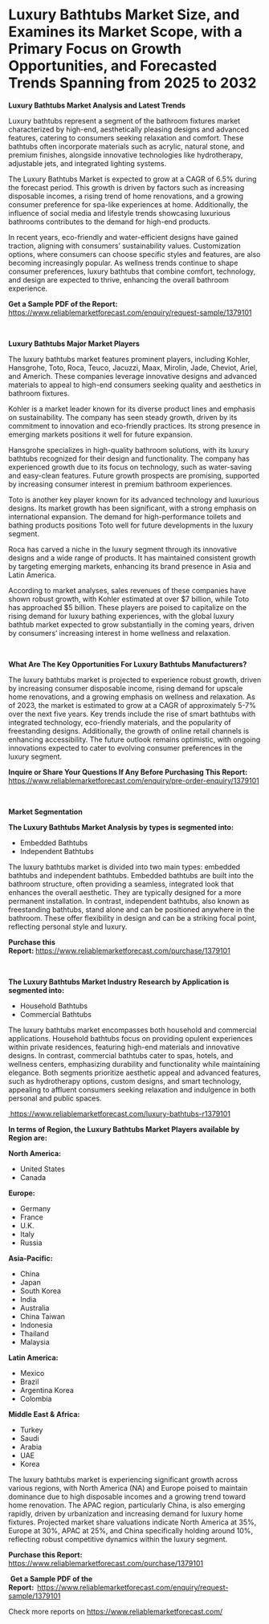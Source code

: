 <p><h1>Luxury Bathtubs Market Size, and Examines its Market Scope, with a Primary Focus on Growth Opportunities, and Forecasted Trends Spanning from 2025 to 2032</h1></p><p><strong>Luxury Bathtubs Market Analysis and Latest Trends</strong></p>
<p><p>Luxury bathtubs represent a segment of the bathroom fixtures market characterized by high-end, aesthetically pleasing designs and advanced features, catering to consumers seeking relaxation and comfort. These bathtubs often incorporate materials such as acrylic, natural stone, and premium finishes, alongside innovative technologies like hydrotherapy, adjustable jets, and integrated lighting systems.</p><p>The Luxury Bathtubs Market is expected to grow at a CAGR of 6.5% during the forecast period. This growth is driven by factors such as increasing disposable incomes, a rising trend of home renovations, and a growing consumer preference for spa-like experiences at home. Additionally, the influence of social media and lifestyle trends showcasing luxurious bathrooms contributes to the demand for high-end products.</p><p>In recent years, eco-friendly and water-efficient designs have gained traction, aligning with consumers’ sustainability values. Customization options, where consumers can choose specific styles and features, are also becoming increasingly popular. As wellness trends continue to shape consumer preferences, luxury bathtubs that combine comfort, technology, and design are expected to thrive, enhancing the overall bathroom experience.</p></p>
<p><strong>Get a Sample PDF of the Report:&nbsp;</strong> <a href="https://www.reliablemarketforecast.com/enquiry/request-sample/1379101?utm_campaign=2470&utm_medium=2&utm_source=Github&utm_content=ia&utm_term=15022025&utm_id=luxury-bathtubs">https://www.reliablemarketforecast.com/enquiry/request-sample/1379101</a></p>
<p>&nbsp;</p>
<p><strong>Luxury Bathtubs Major Market Players</strong></p>
<p><p>The luxury bathtubs market features prominent players, including Kohler, Hansgrohe, Toto, Roca, Teuco, Jacuzzi, Maax, Mirolin, Jade, Cheviot, Ariel, and Americh. These companies leverage innovative designs and advanced materials to appeal to high-end consumers seeking quality and aesthetics in bathroom fixtures.</p><p>Kohler is a market leader known for its diverse product lines and emphasis on sustainability. The company has seen steady growth, driven by its commitment to innovation and eco-friendly practices. Its strong presence in emerging markets positions it well for future expansion.</p><p>Hansgrohe specializes in high-quality bathroom solutions, with its luxury bathtubs recognized for their design and functionality. The company has experienced growth due to its focus on technology, such as water-saving and easy-clean features. Future growth prospects are promising, supported by increasing consumer interest in premium bathroom experiences.</p><p>Toto is another key player known for its advanced technology and luxurious designs. Its market growth has been significant, with a strong emphasis on international expansion. The demand for high-performance toilets and bathing products positions Toto well for future developments in the luxury segment.</p><p>Roca has carved a niche in the luxury segment through its innovative designs and a wide range of products. It has maintained consistent growth by targeting emerging markets, enhancing its brand presence in Asia and Latin America.</p><p>According to market analyses, sales revenues of these companies have shown robust growth, with Kohler estimated at over $7 billion, while Toto has approached $5 billion. These players are poised to capitalize on the rising demand for luxury bathing experiences, with the global luxury bathtub market expected to grow substantially in the coming years, driven by consumers’ increasing interest in home wellness and relaxation.</p></p>
<p>&nbsp;</p>
<p><strong>What Are The Key Opportunities For Luxury Bathtubs Manufacturers?</strong></p>
<p><p>The luxury bathtubs market is projected to experience robust growth, driven by increasing consumer disposable income, rising demand for upscale home renovations, and a growing emphasis on wellness and relaxation. As of 2023, the market is estimated to grow at a CAGR of approximately 5-7% over the next five years. Key trends include the rise of smart bathtubs with integrated technology, eco-friendly materials, and the popularity of freestanding designs. Additionally, the growth of online retail channels is enhancing accessibility. The future outlook remains optimistic, with ongoing innovations expected to cater to evolving consumer preferences in the luxury segment.</p></p>
<p><strong>Inquire or Share Your Questions If Any Before Purchasing This Report:</strong> <a href="https://www.reliablemarketforecast.com/enquiry/pre-order-enquiry/1379101?utm_campaign=2470&utm_medium=2&utm_source=Github&utm_content=ia&utm_term=15022025&utm_id=luxury-bathtubs">https://www.reliablemarketforecast.com/enquiry/pre-order-enquiry/1379101</a></p>
<p>&nbsp;</p>
<p><strong>Market Segmentation</strong></p>
<p><strong>The Luxury Bathtubs Market Analysis by types is segmented into:</strong></p>
<p><ul><li>Embedded Bathtubs</li><li>Independent Bathtubs</li></ul></p>
<p><p>The luxury bathtubs market is divided into two main types: embedded bathtubs and independent bathtubs. Embedded bathtubs are built into the bathroom structure, often providing a seamless, integrated look that enhances the overall aesthetic. They are typically designed for a more permanent installation. In contrast, independent bathtubs, also known as freestanding bathtubs, stand alone and can be positioned anywhere in the bathroom. These offer flexibility in design and can be a striking focal point, reflecting personal style and luxury.</p></p>
<p><strong>Purchase this Report:&nbsp;</strong><a href="https://www.reliablemarketforecast.com/purchase/1379101?utm_campaign=2470&utm_medium=2&utm_source=Github&utm_content=ia&utm_term=15022025&utm_id=luxury-bathtubs">https://www.reliablemarketforecast.com/purchase/1379101</a></p>
<p>&nbsp;</p>
<p><strong>The Luxury Bathtubs Market Industry Research by Application is segmented into:</strong></p>
<p><ul><li>Household Bathtubs</li><li>Commercial Bathtubs</li></ul></p>
<p><p>The luxury bathtubs market encompasses both household and commercial applications. Household bathtubs focus on providing opulent experiences within private residences, featuring high-end materials and innovative designs. In contrast, commercial bathtubs cater to spas, hotels, and wellness centers, emphasizing durability and functionality while maintaining elegance. Both segments prioritize aesthetic appeal and advanced features, such as hydrotherapy options, custom designs, and smart technology, appealing to affluent consumers seeking relaxation and indulgence in both personal and public spaces.</p></p>
<p><a href="https://www.reliablemarketforecast.com/luxury-bathtubs-r1379101?utm_campaign=2470&utm_medium=2&utm_source=Github&utm_content=ia&utm_term=15022025&utm_id=luxury-bathtubs">&nbsp;https://www.reliablemarketforecast.com/luxury-bathtubs-r1379101</a></p>
<p><strong>In terms of Region, the Luxury Bathtubs Market Players available by Region are:</strong></p>
<p>
    <p> <strong> North America: </strong>
        <ul>
            <li>United States</li>
            <li>Canada</li>
        </ul>
        </p> 
    <p> <strong> Europe: </strong>
        <ul>
            <li>Germany</li>
            <li>France</li>
            <li>U.K.</li>
            <li>Italy</li>
            <li>Russia</li>
        </ul>
        </p> 
    <p> <strong> Asia-Pacific: </strong>
        <ul>
            <li>China</li>
            <li>Japan</li>
            <li>South Korea</li>
            <li>India</li>
            <li>Australia</li>
            <li>China Taiwan</li>
            <li>Indonesia</li>
            <li>Thailand</li>
            <li>Malaysia</li>
        </ul>
        </p> 
    <p> <strong> Latin America: </strong>
        <ul>
            <li>Mexico</li>
            <li>Brazil</li>
            <li>Argentina Korea</li>
            <li>Colombia</li>
        </ul>
        </p> 
    <p> <strong> Middle East & Africa: </strong>
        <ul>
            <li>Turkey</li>
            <li>Saudi</li>
            <li>Arabia</li>
            <li>UAE</li>
            <li>Korea</li>
        </ul>
    </p>
    </p>
<p><p>The luxury bathtubs market is experiencing significant growth across various regions, with North America (NA) and Europe poised to maintain dominance due to high disposable incomes and a growing trend toward home renovation. The APAC region, particularly China, is also emerging rapidly, driven by urbanization and increasing demand for luxury home fixtures. Projected market share valuations indicate North America at 35%, Europe at 30%, APAC at 25%, and China specifically holding around 10%, reflecting robust competitive dynamics within the luxury segment.</p></p>
<p><strong>Purchase this Report: </strong><a href="https://www.reliablemarketforecast.com/purchase/1379101?utm_campaign=2470&utm_medium=2&utm_source=Github&utm_content=ia&utm_term=15022025&utm_id=luxury-bathtubs">https://www.reliablemarketforecast.com/purchase/1379101</a></p>
<p>&nbsp;<strong>Get a Sample PDF of the Report:&nbsp;&nbsp;</strong><a href="https://www.reliablemarketforecast.com/enquiry/request-sample/1379101?utm_campaign=2470&utm_medium=2&utm_source=Github&utm_content=ia&utm_term=15022025&utm_id=luxury-bathtubs">https://www.reliablemarketforecast.com/enquiry/request-sample/1379101</a></p>
<p><strong></strong></p>
<p>Check more reports on <a href="https://www.reliablemarketforecast.com/?utm_campaign=2470&utm_medium=2&utm_source=Github&utm_content=ia&utm_term=15022025&utm_id=luxury-bathtubs">https://www.reliablemarketforecast.com/</a></p>